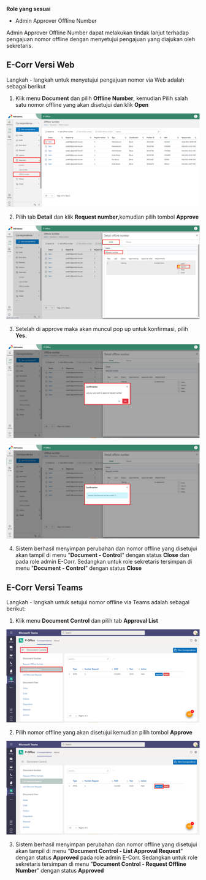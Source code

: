 **Role yang sesuai**

- Admin Approver Offline Number

Admin Approver Offline Number dapat melakukan tindak lanjut terhadap pengajuan nomor offline dengan menyetujui pengajuan yang diajukan oleh sekretaris. 

## **E-Corr Versi Web**

Langkah - langkah untuk menyetujui pengajuan nomor via Web adalah sebagai berikut

1. Klik menu **Document** dan pilih **Offline Number**, kemudian Pilih salah satu nomor offline yang akan disetujui dan klik **Open**

![gambar](DocumentControl/DC_Web/02MM24.png)

2. Pilih tab **Detail** dan klik **Request number**,kemudian pilih tombol **Approve**

![gambar](DocumentControl/DC_Web/02MM25.png)

3. Setelah di approve maka akan muncul pop up untuk konfirmasi, pilih **Yes**.

![gambar](DocumentControl/DC_Web/02MM252.png)

![gambar](DocumentControl/DC_Web/02MM253.png)

4. Sistem berhasil menyimpan perubahan dan nomor offline yang disetujui akan tampil di menu "**Document - Control**" dengan status **Close** dan  pada role admin E-Corr. Sedangkan untuk role sekretaris tersimpan di menu "**Document - Control**"  dengan status **Close**


## **E-Corr Versi Teams**

Langkah - langkah untuk setujui nomor offline via Teams adalah sebagai berikut:

1. Klik menu **Document Control** dan pilih tab **Approval List**

![gambar](DocumentControl/DC_Teams/DC25.png)

2. Pilih nomor offline yang akan disetujui kemudian pilih tombol **Approve**

![gambar](DocumentControl/DC_Teams/DC26.png)

3. Sistem berhasil menyimpan perubahan dan nomor offline yang disetujui akan tampil di menu "**Document Control - List Approval Request**" dengan status **Approved** pada role admin E-Corr. Sedangkan untuk role sekretaris tersimpan di menu "**Document Control - Request Offline Number**"  dengan status **Approved**